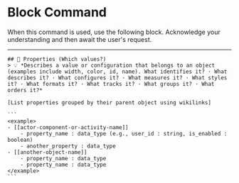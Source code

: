 # Block Command

When this command is used, use the following block. Acknowledge your understanding and then await the user's request.

---

``````````
## 📝 Properties (Which values?)
> 💡 *Describes a value or configuration that belongs to an object (examples include width, color, id, name). What identifies it? · What describes it? · What configures it? · What measures it? · What styles it? · What formats it? · What tracks it? · What groups it? · What orders it?*

[List properties grouped by their parent object using wikilinks]

```
<example>
- [[actor-component-or-activity-name]]
    - property_name : data_type (e.g., user_id : string, is_enabled : boolean)
    - another_property : data_type
- [[another-object-name]]
    - property_name : data_type
    - property_name : data_type
</example>
```
``````````
